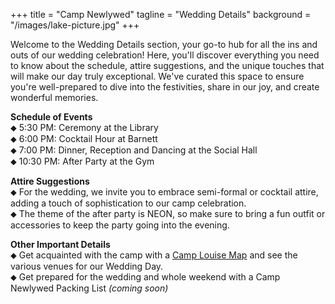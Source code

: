 +++
title = "Camp Newlywed"
tagline = "Wedding Details" 
background = "/images/lake-picture.jpg" 
+++

Welcome to the Wedding Details section, your go-to hub for all the ins and outs of our wedding celebration! Here, you'll discover everything you need to know about the schedule, attire suggestions, and the unique touches that will make our day truly exceptional. We've curated this space to ensure you're well-prepared to dive into the festivities, share in our joy, and create wonderful memories.  

**Schedule of Events**  
&#11045; 5:30 PM: Ceremony at the Library  
&#11045; 6:00 PM: Cocktail Hour at Barnett  
&#11045; 7:00 PM: Dinner, Reception and Dancing at the Social Hall  
&#11045; 10:30 PM: After Party at the Gym  

**Attire Suggestions**  
&#11045; For the wedding, we invite you to embrace semi-formal or cocktail attire, adding a touch of sophistication to our camp celebration.  
&#11045; The theme of the after party is NEON, so make sure to bring a fun outfit or accessories to keep the party going into the evening.

**Other Important Details**  
&#11045; Get acquainted with the camp with a <a href="https://www.campnewlywed.com/map.png" class="button" target="_new">Camp Louise Map</a> and see the various venues for our Wedding Day.  
&#11045; Get prepared for the wedding and whole weekend with a Camp Newlywed Packing List *(coming soon)*

